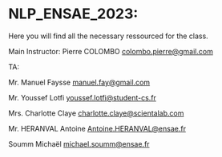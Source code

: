 # NLP_ENSAE_2023: 

Here you will find all the necessary ressourced for the class.

Main Instructor: Pierre COLOMBO <colombo.pierre@gmail.com>

TA: 

Mr. Manuel Faysse <manuel.fay@gmail.com>

Mr. Youssef Lotfi <youssef.lotfi@student-cs.fr>

Mrs. Charlotte Claye <charlotte.claye@scientalab.com>

Mr. HERANVAL Antoine <Antoine.HERANVAL@ensae.fr>

Soumm Michaël <michael.soumm@ensae.fr>
